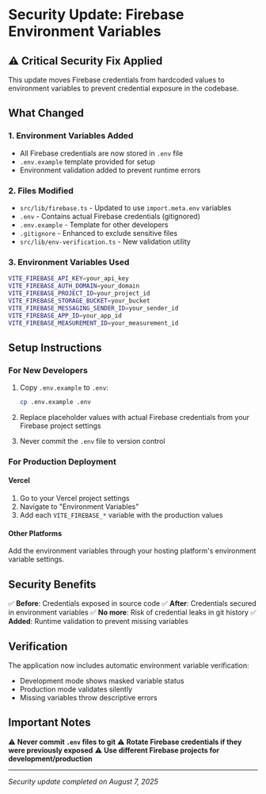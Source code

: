 # Security Update: Firebase Environment Variables

## ⚠️ Critical Security Fix Applied

This update moves Firebase credentials from hardcoded values to environment variables to prevent credential exposure in the codebase.

## What Changed

### 1. Environment Variables Added
- All Firebase credentials are now stored in `.env` file
- `.env.example` template provided for setup
- Environment validation added to prevent runtime errors

### 2. Files Modified
- `src/lib/firebase.ts` - Updated to use `import.meta.env` variables
- `.env` - Contains actual Firebase credentials (gitignored)
- `.env.example` - Template for other developers
- `.gitignore` - Enhanced to exclude sensitive files
- `src/lib/env-verification.ts` - New validation utility

### 3. Environment Variables Used
```bash
VITE_FIREBASE_API_KEY=your_api_key
VITE_FIREBASE_AUTH_DOMAIN=your_domain
VITE_FIREBASE_PROJECT_ID=your_project_id
VITE_FIREBASE_STORAGE_BUCKET=your_bucket
VITE_FIREBASE_MESSAGING_SENDER_ID=your_sender_id
VITE_FIREBASE_APP_ID=your_app_id
VITE_FIREBASE_MEASUREMENT_ID=your_measurement_id
```

## Setup Instructions

### For New Developers
1. Copy `.env.example` to `.env`:
   ```bash
   cp .env.example .env
   ```

2. Replace placeholder values with actual Firebase credentials from your Firebase project settings

3. Never commit the `.env` file to version control

### For Production Deployment

#### Vercel
1. Go to your Vercel project settings
2. Navigate to "Environment Variables"
3. Add each `VITE_FIREBASE_*` variable with the production values

#### Other Platforms
Add the environment variables through your hosting platform's environment variable settings.

## Security Benefits

✅ **Before**: Credentials exposed in source code
✅ **After**: Credentials secured in environment variables
✅ **No more**: Risk of credential leaks in git history
✅ **Added**: Runtime validation to prevent missing variables

## Verification

The application now includes automatic environment variable verification:
- Development mode shows masked variable status
- Production mode validates silently
- Missing variables throw descriptive errors

## Important Notes

⚠️ **Never commit `.env` files to git**
⚠️ **Rotate Firebase credentials if they were previously exposed**
⚠️ **Use different Firebase projects for development/production**

---
*Security update completed on August 7, 2025*
